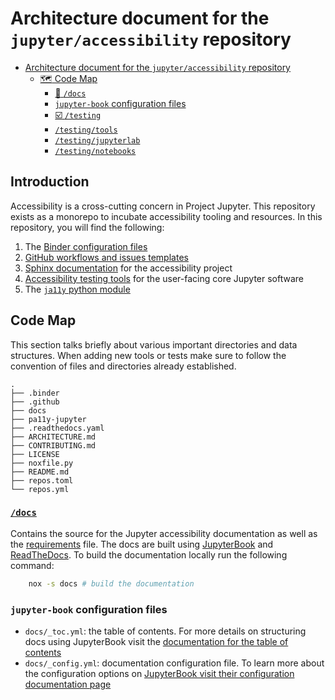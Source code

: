 # Architecture document for the `jupyter/accessibility` repository

- [Architecture document for the `jupyter/accessibility` repository](#architecture-document-for-the-jupyteraccessibility-repository)
  - [:world_map: Code Map](#world_map-code-map)
    - [:book: `/docs`](#book-docs)
    - [`jupyter-book` configuration files](#jupyter-book-configuration-files)
    - [:ballot_box_with_check: `/testing`](#ballot_box_with_check-testing)
    - [`/testing/tools`](#testingtools)
    - [`/testing/jupyterlab`](#testingjupyterlab)
    - [`/testing/notebooks`](#testingnotebooks)

## Introduction

Accessibility is a cross-cutting concern in Project Jupyter.
This repository exists as a monorepo to incubate accessibility tooling and resources.
In this repository, you will find the following:

1. The [Binder configuration files](./.binder)
2. [GitHub workflows and issues templates](./.github)
3. [Sphinx documentation](./docs) for the accessibility project
4. [Accessibility testing tools](./testing) for the user-facing core Jupyter software
5. The [`ja11y` python module](./pa11y-jupyter)

## Code Map

This section talks briefly about various important directories and data structures.
When adding new tools or tests make sure to follow the convention of files and directories already established.

```ascii
.
├── .binder
├── .github
├── docs
├── pa11y-jupyter
├── .readthedocs.yaml
├── ARCHITECTURE.md
├── CONTRIBUTING.md
├── LICENSE
├── noxfile.py
├── README.md
├── repos.toml
└── repos.yml
```

### [`/docs`](./docs)

Contains the source for the Jupyter accessibility documentation as well as the [requirements](docs/requirements.txt) file.
The docs are built using [JupyterBook](https://jupyterbook.org/en/stable/intro.html) and [ReadTheDocs](https://readthedocs.org/).
To build the documentation locally run the following command:

```bash
    nox -s docs # build the documentation
```

### `jupyter-book` configuration files

- `docs/_toc.yml`: the table of contents. For more details on structuring docs using JupyterBook visit the
  [documentation for the table of contents](https://jupyterbook.org/customize/toc.html)
- `docs/_config.yml`: documentation configuration file. To learn more about the configuration options on
  [JupyterBook visit their configuration documentation page](https://jupyterbook.org/en/stable/customize/config.html)

